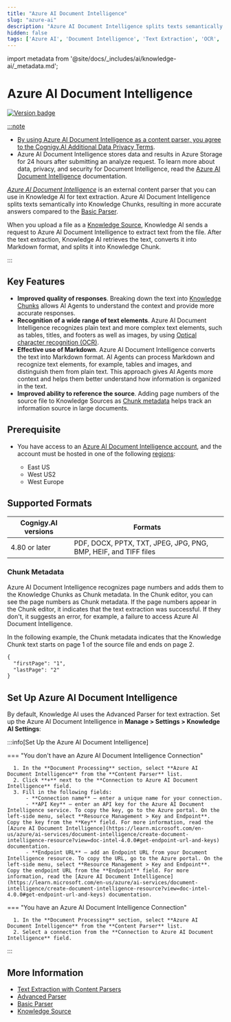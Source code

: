```yaml
---
title: "Azure AI Document Intelligence"
slug: "azure-ai"
description: "Azure AI Document Intelligence splits texts semantically into Knowledge Chunks, resulting in more accurate answers compared to the Basic Parser."
hidden: false
tags: ['Azure AI', 'Document Intelligence', 'Text Extraction', 'OCR', 'Document Processing', 'Content Parsing']
---
```


import metadata from '@site/docs/_includes/ai/knowledge-ai/_metadata.md';

# Azure AI Document Intelligence

<a href="../../../../../release-notes/4.80.md" /><img src="https://img.shields.io/badge/Added in-v4.80-blue.svg" alt="Version badge" />

:::note

  - By using Azure AI Document Intelligence as a content parser, you agree to the [Cognigy.AI Additional Data Privacy Terms](https://www.cognigy.com/additional-privacy-terms).
  - Azure AI Document Intelligence stores data and results in Azure Storage for 24 hours after submitting an analyze request. To learn more about data, privacy, and security for Document Intelligence, read the [Azure AI Document Intelligence](https://learn.microsoft.com/en-us/legal/cognitive-services/document-intelligence/data-privacy-security) documentation.

  _[Azure AI Document Intelligence](https://learn.microsoft.com/en-us/azure/ai-services/document-intelligence/)_ is an external content parser that you can use in Knowledge AI for text extraction. Azure AI Document Intelligence splits texts semantically into Knowledge Chunks, resulting in more accurate answers compared to the [Basic Parser](basic-parser.md).

  When you upload a file as a [Knowledge Source](../knowledge-source.md), Knowledge AI sends a request to Azure AI Document Intelligence to extract text from the file. After the text extraction, Knowledge AI retrieves the text, converts it into Markdown format, and splits it into Knowledge Chunk.

:::


## Key Features

- **Improved quality of responses**. Breaking down the text into [Knowledge Chunks](../../knowledge-chunk/knowledge-chunk.md) allows AI Agents to understand the context and provide more accurate responses.
- **Recognition of a wide range of text elements**. Azure AI Document Intelligence recognizes plain text and more complex text elements, such as tables, titles, and footers as well as images, by using [Optical character recognition (OCR)](https://en.wikipedia.org/wiki/Optical_character_recognition).
- **Effective use of Markdown**. Azure AI Document Intelligence converts the text into Markdown format. AI Agents can process Markdown and recognize text elements, for example, tables and images, and distinguish them from plain text. This approach gives AI Agents more context and helps them better understand how information is organized in the text.
- **Improved ability to reference the source**. Adding page numbers of the source file to Knowledge Sources as [Chunk metadata](#chunk-metadata) helps track an information source in large documents.

## Prerequisite

- You have access to an [Azure AI Document Intelligence account](https://azure.microsoft.com/en-us/products/ai-services/ai-document-intelligence), and the account must be hosted in one of the following [regions](https://datacenters.microsoft.com/globe/explore):

    - East US
    - West US2
    - West Europe

## Supported Formats

| Cognigy.AI versions | Formats                                                         |
|---------------------|-----------------------------------------------------------------|
| 4.80 or later       | PDF, DOCX, PPTX, TXT, JPEG, JPG, PNG, BMP, HEIF, and TIFF files |

### Chunk Metadata

<metadata />

Azure AI Document Intelligence recognizes page numbers and adds them to the Knowledge Chunks as Chunk metadata. In the Chunk editor, you can see the page numbers as Chunk metadata. If the page numbers appear in the Chunk editor, it indicates that the text extraction was successful. If they don't, it suggests an error, for example, a failure to access Azure AI Document Intelligence.

In the following example, the Chunk metadata indicates that the Knowledge Chunk text starts on page 1 of the source file and ends on page 2.

```txt
{
  "firstPage": "1",
  "lastPage": "2"
}
```

## Set Up Azure AI Document Intelligence

By default, Knowledge AI uses the Advanced Parser for text extraction. Set up the Azure AI Document Intelligence in **Manage > Settings > Knowledge AI Settings**:

:::info[Set Up the Azure AI Document Intelligence]

  === "You don't have an Azure AI Document Intelligence Connection"

      1. In the **Document Processing** section, select **Azure AI Document Intelligence** from the **Content Parser** list.
      2. Click **+** next to the **Connection to Azure AI Document Intelligence** field.
      3. Fill in the following fields:
          - **Connection name** — enter a unique name for your connection.
          - **API Key** — enter an API key for the Azure AI Document Intelligence service. To copy the key, go to the Azure portal. On the left-side menu, select **Resource Management > Key and Endpoint**. Copy the key from the **Key** field. For more information, read the [Azure AI Document Intelligence](https://learn.microsoft.com/en-us/azure/ai-services/document-intelligence/create-document-intelligence-resource?view=doc-intel-4.0.0#get-endpoint-url-and-keys) documentation.
          - **Endpoint URL** — add an Endpoint URL from your Document Intelligence resource. To copy the URL, go to the Azure portal. On the left-side menu, select **Resource Management > Key and Endpoint**. Copy the endpoint URL from the **Endpoint** field. For more information, read the [Azure AI Document Intelligence](https://learn.microsoft.com/en-us/azure/ai-services/document-intelligence/create-document-intelligence-resource?view=doc-intel-4.0.0#get-endpoint-url-and-keys) documentation.

  === "You have an Azure AI Document Intelligence Connection"

      1. In the **Document Processing** section, select **Azure AI Document Intelligence** from the **Content Parser** list.
      2. Select a connection from the **Connection to Azure AI Document Intelligence** field.

:::


## More Information

- [Text Extraction with Content Parsers](overview.md)
- [Advanced Parser](advanced-parser.md)
- [Basic Parser](basic-parser.md)
- [Knowledge Source](../knowledge-source.md)